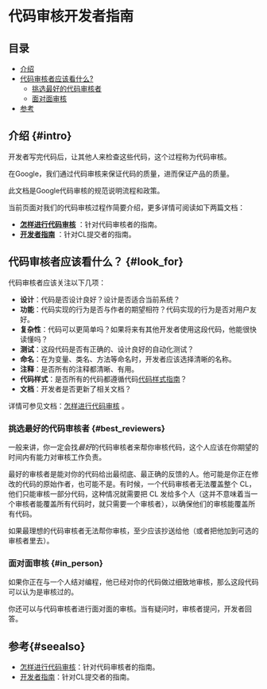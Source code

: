 # 代码审核开发者指南

## 目录
*   [介绍](#intro)
*   [代码审核者应该看什么?](#look_for)
    *   [挑选最好的代码审核者](#best_reviewers)
    *   [面对面审核](#in_person)
*   [参考](#seealso)


## 介绍 {#intro}

开发者写完代码后，让其他人来检查这些代码，这个过程称为代码审核。

在Google，我们通过代码审核来保证代码的质量，进而保证产品的质量。

此文档是Google代码审核的规范说明流程和政策。

当前页面对我们的代码审核过程作简要介绍，更多详情可阅读如下两篇文档：
-   **[怎样进行代码审核](reviewer/)** ：针对代码审核者的指南。
-   **[开发者指南](developer/)** ：针对CL提交者的指南。

## 代码审核者应该看什么？ {#look_for}

代码审核者应该关注以下几项：

-   **设计**：代码是否设计良好？设计是否适合当前系统？
-   **功能**：代码实现的行为是否与作者的期望相符？代码实现的行为是否对用户友好。
-   **复杂性**：代码可以更简单吗？如果将来有其他开发者使用这段代码，他能很快读懂吗？
-   **测试**：这段代码是否有正确的、设计良好的自动化测试？
-   **命名**：在为变量、类名、方法等命名时，开发者应该选择清晰的名称。
-   **注释**：是否所有的注释都清晰、有用。
-   **代码样式**：是否所有的代码都遵循代码[代码样式指南](http://google.github.io/styleguide/)？
-   **文档**：开发者是否更新了相关文档？

详情可参见文档：[怎样进行代码审核](reviewer/) 。

### 挑选最好的代码审核者 {#best_reviewers}

一般来讲，你一定会找*最好*的代码审核者来帮你审核代码，这个人应该在你期望的时间内有能力对审核工作负责。

最好的审核者是能对你的代码给出最彻底、最正确的反馈的人。他可能是你正在修改的代码的原始作者，也可能不是。有时候，一个代码审核者无法覆盖整个 CL，他们只能审核一部分代码，这种情况就需要把 CL 发给多个人（这并不意味着当一个审核者能覆盖所有代码时，就只需要一个审核者），以确保他们的审核能覆盖所有代码。

如果最理想的代码审核者无法帮你审核，至少应该抄送给他（或者把他加到可选的审核者里去）。

### 面对面审核 {#in_person}

如果你正在与一个人结对编程，他已经对你的代码做过细致地审核，那么这段代码可以认为是审核过的。

你还可以与代码审核者进行面对面的审核。当有疑问时，审核者提问，开发者回答。

## 参考{#seealso}

-   [怎样进行代码审核](reviewer/)：针对代码审核者的指南。
-   [开发者指南](developer/)：针对CL提交者的指南。
